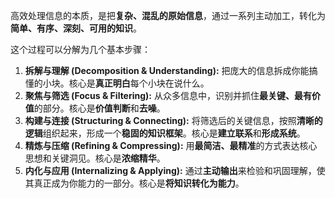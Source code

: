 
高效处理信息的本质，是把**复杂、混乱的原始信息**，通过一系列主动加工，转化为**简单、有序、深刻、可用的知识**。

这个过程可以分解为几个基本步骤：

1.  **拆解与理解 (Decomposition & Understanding):** 把庞大的信息拆成你能搞懂的小块。核心是**真正明白**每个小块在说什么。
2.  **聚焦与筛选 (Focus & Filtering):** 从众多信息中，识别并抓住**最关键、最有价值**的部分。核心是**价值判断**和**去噪**。
3.  **构建与连接 (Structuring & Connecting):** 将筛选后的关键信息，按照**清晰的逻辑**组织起来，形成一个**稳固的知识框架**。核心是**建立联系**和**形成系统**。
4.  **精炼与压缩 (Refining & Compressing):** 用**最简洁、最精准**的方式表达核心思想和关键洞见。核心是**浓缩精华**。
5.  **内化与应用 (Internalizing & Applying):** 通过**主动输出**来检验和巩固理解，使其真正成为你能力的一部分。核心是**将知识转化为能力**。